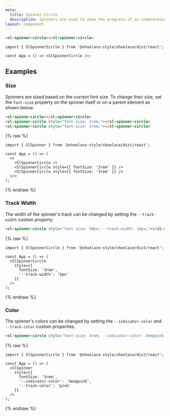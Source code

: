 ```yaml
---
meta:
  title: Spinner-Circle
  description: Spinners are used to show the progress of an indeterminate operation.
layout: component
---
```


```html preview
<sl-spinner-circle></sl-spinner-circle>
```

```jsx:react
import { SlSpinnerSircle } from '@shoelace-style/shoelace/dist/react';

const App = () => <SlSpinnerCircle />;
```

## Examples

### Size

Spinners are sized based on the current font size. To change their size, set the `font-size` property on the spinner itself or on a parent element as shown below.

```html preview
<sl-spinne-circle></sl-spinner-circle>
<sl-spinner-circle style="font-size: 2rem;"></sl-spinner-circle>
<sl-spinner-circle style="font-size: 3rem;"></sl-spinner-circle>
```

{% raw %}
```jsx:react
import { SlSpinner } from '@shoelace-style/shoelace/dist/react';

const App = () => (
  <>
    <SlSpinnerCircle />
    <SlSpinnerCircle style={{ fontSize: '2rem' }} />
    <SlSpinnerCircle style={{ fontSize: '3rem' }} />
  </>
);
```
{% endraw %}

### Track Width

The width of the spinner's track can be changed by setting the `--track-width` custom property.

```html preview
<sl-spinner-circle style="font-size: 50px; --track-width: 10px;"></sl-spinner-circle>
```
{% raw %}
```jsx:react
import { SlSpinnerCircle } from '@shoelace-style/shoelace/dist/react';

const App = () => (
  <SlSpinnerCircle
    style={{
      fontSize: '3rem',
      '--track-width': '6px'
    }}
  />
);
```
{% endraw %}
### Color

The spinner's colors can be changed by setting the `--indicator-color` and `--track-color` custom properties.

```html preview
<sl-spinner-circle style="font-size: 3rem; --indicator-color: deeppink; --track-color: pink;"></sl-spinner-circle>
```
{% raw %}
```jsx:react
import { SlSpinnerCircle } from '@shoelace-style/shoelace/dist/react';

const App = () => (
  <SlSpinner
    style={{
      fontSize: '3rem',
      '--indicator-color': 'deeppink',
      '--track-color': 'pink'
    }}
  />
);
```
{% endraw %}